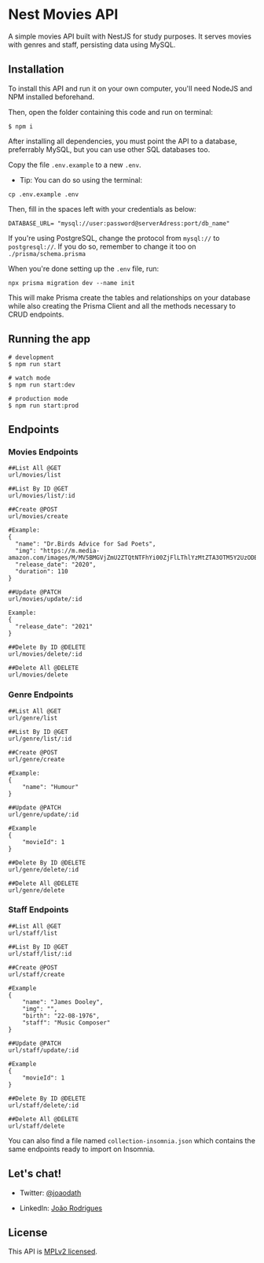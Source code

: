 
# Nest Movies API

A simple movies API built with NestJS for study purposes. It serves movies with genres and staff, persisting data using MySQL.


## Installation
To install this API and run it on your own computer, you'll need NodeJS and NPM installed beforehand.

Then, open the folder containing this code and run on terminal:

```
$ npm i
```

After installing all dependencies, you must point the API to a database, preferrably MySQL, but you can use other SQL databases too.

Copy the file `.env.example` to a new `.env`.
- Tip: You can do so using the terminal: 
```
cp .env.example .env
```

Then, fill in the spaces left with your credentials as below:

```
DATABASE_URL= "mysql://user:password@serverAdress:port/db_name"
```

If you're using PostgreSQL, change the protocol from `mysql://` to `postgresql://`. If you do so, remember to change it too on `./prisma/schema.prisma`

When you're done setting up the `.env` file, run: 

```
npx prisma migration dev --name init
```

This will make Prisma create the tables and relationships on your database while also creating the Prisma Client and all the methods necessary to CRUD endpoints.

## Running the app

```
# development
$ npm run start

# watch mode
$ npm run start:dev

# production mode
$ npm run start:prod
```

## Endpoints

### Movies Endpoints

```
##List All @GET
url/movies/list

##List By ID @GET
url/movies/list/:id
```
```
##Create @POST
url/movies/create

#Example:
{
  "name": "Dr.Birds Advice for Sad Poets",
  "img": "https://m.media-amazon.com/images/M/MV5BMGVjZmU2ZTQtNTFhYi00ZjFlLThlYzMtZTA3OTM5Y2UzODBjXkEyXkFqcGdeQXVyMTIzNzM0OTU@._V1_.jpg",
  "release_date": "2020",
  "duration": 110
}
```
```
##Update @PATCH
url/movies/update/:id

Example:
{
  "release_date": "2021"
}
```
```
##Delete By ID @DELETE
url/movies/delete/:id

##Delete All @DELETE
url/movies/delete

```

### Genre Endpoints

```
##List All @GET
url/genre/list

##List By ID @GET
url/genre/list/:id
```

```
##Create @POST
url/genre/create

#Example:
{
	"name": "Humour"
}
```

```
##Update @PATCH
url/genre/update/:id

#Example
{
	"movieId": 1
}
```

```
##Delete By ID @DELETE
url/genre/delete/:id

##Delete All @DELETE
url/genre/delete

```

### Staff Endpoints

```
##List All @GET
url/staff/list

##List By ID @GET
url/staff/list/:id
```

```
##Create @POST
url/staff/create

#Example
{
	"name": "James Dooley",
	"img": "",
	"birth": "22-08-1976",
	"staff": "Music Composer"
}
```

```
##Update @PATCH
url/staff/update/:id

#Example
{
	"movieId": 1
}
```

```
##Delete By ID @DELETE
url/staff/delete/:id

##Delete All @DELETE
url/staff/delete
```

You can also find a file named `collection-insomnia.json` which contains the same endpoints ready to import on Insomnia.

## Let's chat!
- Twitter: [@joaodath](https://twitter.com/joaodath)

- LinkedIn: [João Rodrigues](https://linkedin.com/in/joaodath)

## License

This API is [MPLv2 licensed](LICENSE).
